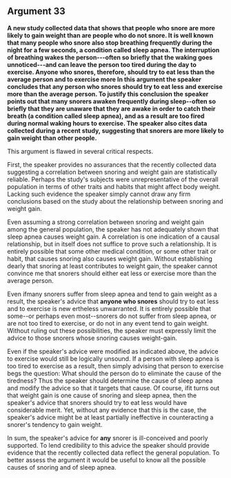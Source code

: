 
Argument 33
---------------------------

**A new study collected data that shows that people who snore are more likely to gain weight
than are people who do not snore. It is well known that many people who snore also stop
breathing frequently during the night for a few seconds, a condition called sleep apnea. The
interruption of breathing wakes the person---often so briefly that the waking goes
unnoticed---and can leave the person too tired during the day to exercise. Anyone who snores,
therefore, should try to eat less than the average person and to exercise more
In this argument the speaker concludes that any person who snores should try to eat less
and exercise more than the average person. To justify this conclusion the speaker points out
that many snorers awaken frequently during sleep--often so briefly that they are unaware that
they are awake in order to catch their breath (a condition called sleep apnea), and as a result
are too fired during normal waking hours to exercise. The speaker also cites data collected
during a recent study, suggesting that snorers are more likely to gain weight than other people.**

This argument is flawed in several critical respects.

First, the speaker provides no assurances that the recently collected data suggesting a
correlation between snoring and weight gain are statistically reliable. Perhaps the study's
subjects were unrepresentative of the overall population in terms of other traits and habits
that might affect body weight. Lacking such evidence the speaker simply cannot draw any firm
conclusions based on the study about the relationship between snoring and weight gain.

Even assuming a strong correlation between snoring and weight gain among the general
population, the speaker has not adequately shown that sleep apnea causes weight gain. A
correlation is one indication of a causal relationship, but in itself does not suffice to prove such
a relationship. It is entirely possible that some other medical condition, or some other trait or
habit, that causes snoring also causes weight gain. Without establishing dearly that snoring at
least contributes to weight gain, the speaker cannot convince me that snorers should either eat
less or exercise more than the average person.

Even ifmany snorers suffer from sleep apnea and tend to gain weight as a result, the
speaker's advice that **anyone who snores** should try to eat less and to exercise is new
ertheless unwarranted. It is entirely possible that some--or perhaps even most--snorers do not
suffer from sleep apnea, or are not too tired to exercise, or do not in any event tend to gain
weight. Without ruling out these possibilities, the speaker must expressly limit the advice to
those snorers whose snoring causes weight-gain.

Even if the speaker's advice were modified as indicated above, the advice to exercise would
still be logically unsound. If a person with sleep apnea is too tired to exercise as a result, then
simply advising that person to exercise begs the question: What should the person do to
eliminate the cause of the tiredness? Thus the speaker should determine the cause of sleep
apnea and modify the advice so that it targets that cause. Of course, ifit turns out that weight
gain is one cause of snoring and sleep apnea, then the speaker's advice that snorers should
try to eat less would have considerable merit. Yet, without any evidence that this is the case,
the speaker's advice might be at least partially ineffective in counteracting a snorer's tendency
to gain weight.

In sum, the speaker's advice for **any** snorer is ill-conceived and poorly supported. To lend
credibility to this advice the speaker should provide evidence that the recently collected data
reflect the general population. To better assess the argument it would be useful to know all the
possible causes of snoring and of sleep apnea.

